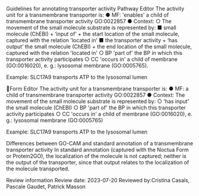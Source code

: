 Guidelines for annotating transporter activity
Pathway Editor
The activity unit for a transmembrane transporter is:
● MF: 'enables' a child of transmembrane transporter activity GO:0022857
● Context:
○ The movement of the small molecule substrate is represented by:
■ small molecule (ChEBI) + ‘input of’ + the start location of the small
molecule, captured with the relation 'located in'
■ the transporter activity + ‘has output’ the small molecule (ChEBI) + the
end location of the small molecule, captured with the relation 'located in'
○ BP 'part of' the BP in which this transporter activity participates
○ CC 'occurs in' a child of membrane (GO:0016020), e. g.: lysosomal membrane
(GO:0005765).

Example: SLC17A9 transports ATP to the lysosomal lumen

Form Editor
The activity unit for a transmembrane transporter is:
● MF: a child of transmembrane transporter activity GO:0022857
● Context: The movement of the small molecule substrate is represented by:
○ 'has input’ the small molecule (ChEBI)
○ BP 'part of' the BP in which this transporter activity participates
○ CC 'occurs in' a child of membrane (GO:0016020), e. g.: lysosomal membrane
(GO:0005765)

Example: SLC17A9 transports ATP to the lysosomal lumen

Differences between GO-CAM and standard
annotation of a transmembrane transporter activity
In standard annotation (captured with the Noctua Form or Protein2GO), the localization of the
molecule is not captured; neither is the output of the transporter, since that output relates to the
localization of the molecule transported.

Review information
Review date: 2023-07-20
Reviewed by:Cristina Casals, Pascale Gaudet, Patrick Masson

